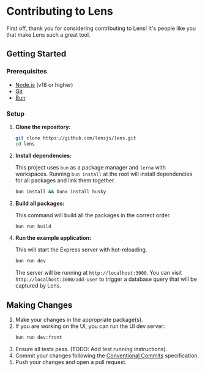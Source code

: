 # Contributing to Lens

First off, thank you for considering contributing to Lens! It's people like you that make Lens such a great tool.

## Getting Started

### Prerequisites

- [Node.js](https://nodejs.org/) (v18 or higher)
- [Git](https://git-scm.com/)
- [Bun](https://bun.sh)

### Setup

1.  **Clone the repository:**

    ```bash
    git clone https://github.com/lensjs/lens.git
    cd lens
    ```

2.  **Install dependencies:**

    This project uses `bun` as a package manager and `lerna` with workspaces. Running `bun install` at the root will install dependencies for all packages and link them together.

    ```bash
    bun install && bunx install husky
    ```
3.  **Build all packages:**

    This command will build all the packages in the correct order.

    ```bash
    bun run build
    ```

4.  **Run the example application:**

    This will start the Express server with hot-reloading.

    ```bash
    bun run dev
    ```

    The server will be running at `http://localhost:3000`. You can visit `http://localhost:3000/add-user` to trigger a database query that will be captured by Lens.

## Making Changes

1.  Make your changes in the appropriate package(s).
2.  If you are working on the UI, you can run the UI dev server:
    ```bash
    bun run dev:front
    ```
3.  Ensure all tests pass. (TODO: Add test running instructions).
4.  Commit your changes following the [Conventional Commits](https://www.conventionalcommits.org/en/v1.0.0/) specification.
5.  Push your changes and open a pull request.
